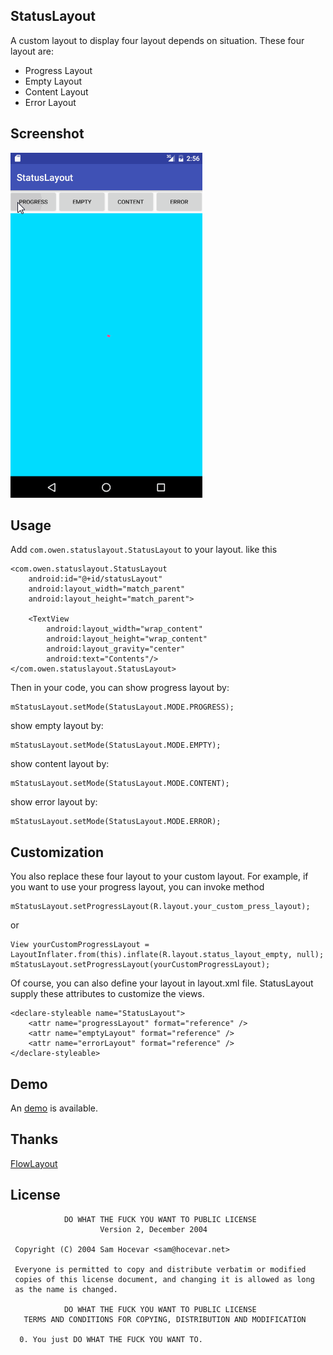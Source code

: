 ## StatusLayout

A custom layout to display four layout depends on situation. These four layout are:

* Progress Layout
* Empty Layout
* Content Layout
* Error Layout

## Screenshot

![](./image/statuslayout.gif)

## Usage

Add `com.owen.statuslayout.StatusLayout` to your layout. like this

```
<com.owen.statuslayout.StatusLayout
	android:id="@+id/statusLayout"
	android:layout_width="match_parent"
	android:layout_height="match_parent">

	<TextView
		android:layout_width="wrap_content"
		android:layout_height="wrap_content"
		android:layout_gravity="center"
		android:text="Contents"/>
</com.owen.statuslayout.StatusLayout>
```

Then in your code, you can show progress layout by:

```
mStatusLayout.setMode(StatusLayout.MODE.PROGRESS);
```

show empty layout by:

```
mStatusLayout.setMode(StatusLayout.MODE.EMPTY);
```

show content layout by:

```
mStatusLayout.setMode(StatusLayout.MODE.CONTENT);
```

show error layout by:

```
mStatusLayout.setMode(StatusLayout.MODE.ERROR);
```

## Customization

You also replace these four layout to your custom layout. For example, if you want to use your progress layout, you can invoke method

```
mStatusLayout.setProgressLayout(R.layout.your_custom_press_layout);
```

or

```
View yourCustomProgressLayout = LayoutInflater.from(this).inflate(R.layout.status_layout_empty, null);
mStatusLayout.setProgressLayout(yourCustomProgressLayout);
```

Of course, you can also define your layout in layout.xml file. StatusLayout supply these attributes to customize the views.

```
<declare-styleable name="StatusLayout">
	<attr name="progressLayout" format="reference" />
	<attr name="emptyLayout" format="reference" />
	<attr name="errorLayout" format="reference" />
</declare-styleable>
```

## Demo

An [demo](https://github.com/owenmike/StatusLayout/blob/master/demo/src/main/java/com/owen/demo/MainActivity.java)  is available.

## Thanks

[FlowLayout](https://github.com/WassimBenltaief/FlowLayout)

## License

```
            DO WHAT THE FUCK YOU WANT TO PUBLIC LICENSE
                    Version 2, December 2004

 Copyright (C) 2004 Sam Hocevar <sam@hocevar.net>

 Everyone is permitted to copy and distribute verbatim or modified
 copies of this license document, and changing it is allowed as long
 as the name is changed.

            DO WHAT THE FUCK YOU WANT TO PUBLIC LICENSE
   TERMS AND CONDITIONS FOR COPYING, DISTRIBUTION AND MODIFICATION

  0. You just DO WHAT THE FUCK YOU WANT TO.
```
